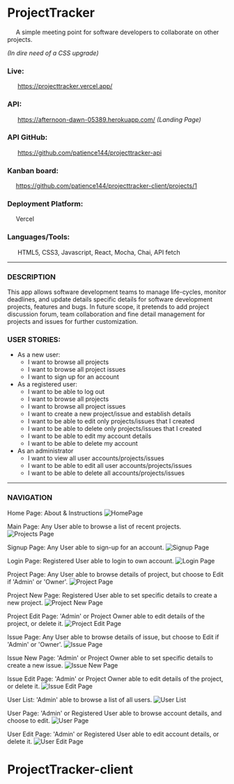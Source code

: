 # ProjectTracker

&nbsp;&nbsp;&nbsp;&nbsp;&nbsp;A simple meeting point for software developers to collaborate on other projects.

_(In dire need of a CSS upgrade)_

### Live:

&nbsp;&nbsp;&nbsp;&nbsp;&nbsp; https://projecttracker.vercel.app/

### API:

&nbsp;&nbsp;&nbsp;&nbsp;&nbsp; https://afternoon-dawn-05389.herokuapp.com/ _(Landing Page)_

### API GitHub:

&nbsp;&nbsp;&nbsp;&nbsp;&nbsp; https://github.com/patience144/projecttracker-api

### Kanban board:

&nbsp;&nbsp;&nbsp;&nbsp;&nbsp;https://github.com/patience144/projecttracker-client/projects/1

### Deployment Platform:

&nbsp;&nbsp;&nbsp;&nbsp;&nbsp;Vercel

### Languages/Tools:

&nbsp;&nbsp;&nbsp;&nbsp;&nbsp; HTML5, CSS3, Javascript, React, Mocha, Chai, API fetch

---

### DESCRIPTION

This app allows software development teams to manage life-cycles, monitor deadlines, and update details specific details for software development projects, features and bugs. In future scope, it pretends to add project discussion forum, team collaboration and fine detail management for projects and issues for further customization.

### USER STORIES:

- As a new user:
  - I want to browse all projects
  - I want to browse all project issues
  - I want to sign up for an account
- As a registered user:
  - I want to be able to log out
  - I want to browse all projects
  - I want to browse all project issues
  - I want to create a new project/issue and establish details
  - I want to be able to edit only projects/issues that I created
  - I want to be able to delete only projects/issues that I created
  - I want to be able to edit my account details
  - I want to be able to delete my account
- As an administrator
  - I want to view all user accounts/projects/issues
  - I want to be able to edit all user accounts/projects/issues
  - I want to be able to delete all accounts/projects/issues

---

### NAVIGATION

Home Page: About & Instructions
![HomePage](https://github.com/patience144/projecttracker-client/blob/main/src/img/homepage.png)

Main Page: Any User able to browse a list of recent projects.
![Projects Page](https://github.com/patience144/projecttracker-client/blob/main/src/img/projects.PNG)

Signup Page: Any User able to sign-up for an account.
![Signup Page](https://github.com/patience144/projecttracker-client/blob/main/src/img/signup.PNG)

Login Page: Registered User able to login to own account.
![Login Page](https://github.com/patience144/projecttracker-client/blob/main/src/img/login.PNG)

Project Page: Any User able to browse details of project, but choose to Edit if 'Admin' or 'Owner'.
![Project Page](https://github.com/patience144/projecttracker-client/blob/main/src/img/project.PNG)

Project New Page: Registered User able to set specific details to create a new project.
![Project New Page](https://github.com/patience144/projecttracker-client/blob/main/src/img/new-project.PNG)

Project Edit Page: 'Admin' or Project Owner able to edit details of the project, or delete it.
![Project Edit Page](https://github.com/patience144/projecttracker-client/blob/main/src/img/project-edit.PNG)

Issue Page: Any User able to browse details of issue, but choose to Edit if 'Admin' or 'Owner'.
![Issue Page](https://github.com/patience144/projecttracker-client/blob/main/src/img/issue.PNG)

Issue New Page: 'Admin' or Project Owner able to set specific details to create a new issue.
![Issue New Page](https://github.com/patience144/projecttracker-client/blob/main/src/img/new-issue.PNG)

Issue Edit Page: 'Admin' or Project Owner able to edit details of the project, or delete it.
![Issue Edit Page](https://github.com/patience144/projecttracker-client/blob/main/src/img/issue-edit.PNG)

User List: 'Admin' able to browse a list of all users.
![User List](https://github.com/patience144/projecttracker-client/blob/main/src/img/users.PNG)

User Page: 'Admin' or Registered User able to browse account details, and choose to edit.
![User Page](https://github.com/patience144/projecttracker-client/blob/main/src/img/user.PNG)

User Edit Page: 'Admin' or Registered User able to edit account details, or delete it.
![User Edit Page](https://github.com/patience144/projecttracker-client/blob/main/src/img/user-edit.PNG)

# ProjectTracker-client
